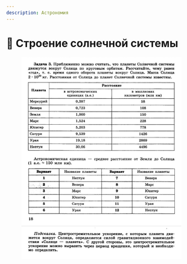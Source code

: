 ```yaml
---
description: Астрономия
---
```


# 📗 Строение солнечной системы

<figure><img src="../../../.gitbook/assets/image (2) (1).png" alt=""><figcaption></figcaption></figure>
